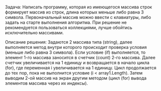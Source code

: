 Задача: Написать программу, которая из имеющегося массива строк формирует массив из строк, длина которых меньше либо равна 3 символа. Первоначальный массив можно ввести с клавиатуры, либо задать на старте выполнения алгоритма. При решение не рекомендуется пользоваться коллекциями, лучше обойтись исключительно массивами.

Описание решения: Задаются 2 массива типа (string), далее выполняется метод внутри которого происходит проверка условия (меньше либо равна 3 символа). Если условие (if) выполняется, то элемент 1-го массива заносится в счетчик (count) 2-го массива. Далее счетчик увеличивается на 1 единицу и возвращается в начало цикла (for), где переменная i увеличивается на 1 единицу. Цикл продолжается до тех пор, пока не выполнится условие (i < array1.Length). Затем выводим 2-ой массив на экран другим методом (цикл (for) вывода элементов массива через их индексы).